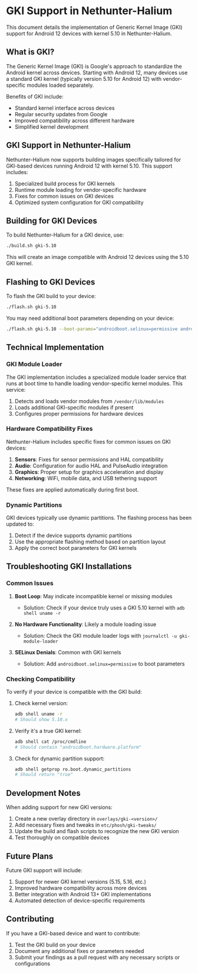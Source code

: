 # GKI Support in Nethunter-Halium

This document details the implementation of Generic Kernel Image (GKI) support for Android 12 devices with kernel 5.10 in Nethunter-Halium.

## What is GKI?

The Generic Kernel Image (GKI) is Google's approach to standardize the Android kernel across devices. Starting with Android 12, many devices use a standard GKI kernel (typically version 5.10 for Android 12) with vendor-specific modules loaded separately.

Benefits of GKI include:
- Standard kernel interface across devices
- Regular security updates from Google
- Improved compatibility across different hardware
- Simplified kernel development

## GKI Support in Nethunter-Halium

Nethunter-Halium now supports building images specifically tailored for GKI-based devices running Android 12 with kernel 5.10. This support includes:

1. Specialized build process for GKI kernels
2. Runtime module loading for vendor-specific hardware
3. Fixes for common issues on GKI devices
4. Optimized system configuration for GKI compatibility

## Building for GKI Devices

To build Nethunter-Halium for a GKI device, use:

```bash
./build.sh gki-5.10
```

This will create an image compatible with Android 12 devices using the 5.10 GKI kernel.

## Flashing to GKI Devices

To flash the GKI build to your device:

```bash
./flash.sh gki-5.10
```

You may need additional boot parameters depending on your device:

```bash
./flash.sh gki-5.10 --boot-params="androidboot.selinux=permissive androidboot.init_fatal_reboot_target=recovery"
```

## Technical Implementation

### GKI Module Loader

The GKI implementation includes a specialized module loader service that runs at boot time to handle loading vendor-specific kernel modules. This service:

1. Detects and loads vendor modules from `/vendor/lib/modules`
2. Loads additional GKI-specific modules if present
3. Configures proper permissions for hardware devices

### Hardware Compatibility Fixes

Nethunter-Halium includes specific fixes for common issues on GKI devices:

1. **Sensors**: Fixes for sensor permissions and HAL compatibility
2. **Audio**: Configuration for audio HAL and PulseAudio integration
3. **Graphics**: Proper setup for graphics acceleration and display
4. **Networking**: WiFi, mobile data, and USB tethering support

These fixes are applied automatically during first boot.

### Dynamic Partitions

GKI devices typically use dynamic partitions. The flashing process has been updated to:

1. Detect if the device supports dynamic partitions
2. Use the appropriate flashing method based on partition layout
3. Apply the correct boot parameters for GKI kernels

## Troubleshooting GKI Installations

### Common Issues

1. **Boot Loop**: May indicate incompatible kernel or missing modules
   - Solution: Check if your device truly uses a GKI 5.10 kernel with `adb shell uname -r`

2. **No Hardware Functionality**: Likely a module loading issue
   - Solution: Check the GKI module loader logs with `journalctl -u gki-module-loader`

3. **SELinux Denials**: Common with GKI kernels
   - Solution: Add `androidboot.selinux=permissive` to boot parameters

### Checking Compatibility

To verify if your device is compatible with the GKI build:

1. Check kernel version:
   ```bash
   adb shell uname -r
   # Should show 5.10.x
   ```

2. Verify it's a true GKI kernel:
   ```bash
   adb shell cat /proc/cmdline
   # Should contain "androidboot.hardware.platform"
   ```

3. Check for dynamic partition support:
   ```bash
   adb shell getprop ro.boot.dynamic_partitions
   # Should return "true"
   ```

## Development Notes

When adding support for new GKI versions:

1. Create a new overlay directory in `overlays/gki-<version>/`
2. Add necessary fixes and tweaks in `etc/phosh/gki-tweaks/`
3. Update the build and flash scripts to recognize the new GKI version
4. Test thoroughly on compatible devices

## Future Plans

Future GKI support will include:

1. Support for newer GKI kernel versions (5.15, 5.16, etc.)
2. Improved hardware compatibility across more devices
3. Better integration with Android 13+ GKI implementations
4. Automated detection of device-specific requirements

## Contributing

If you have a GKI-based device and want to contribute:

1. Test the GKI build on your device
2. Document any additional fixes or parameters needed
3. Submit your findings as a pull request with any necessary scripts or configurations